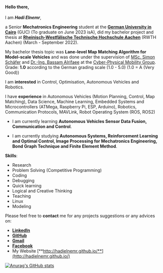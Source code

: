 #### Hello there, 
I am **_Hadi Elnemr_**,

a Senior **Mechatronics Engineering** student at the [**German University in Cairo**](https://www.guc.edu.eg/) (GUC) (To graduate on June 2023 isA), did my bachelor project and thesis at [**Rheinisch-Westfälische Technische Hochschule Aachen**](https://www.rwth-aachen.de) (RWTH Aachen) (March - September 2022).

My bachelor thesis topic was **Lane-level Map Matching Algorithm for Model-scale Vehicles** and was done under the supervision of [MSc. Simon Schäfer](https://embedded.rwth-aachen.de/doku.php?id=lehrstuhl:mitarbeiter:schaefer) and [Dr.-Ing. Bassam Alrifaee](https://embedded.rwth-aachen.de/doku.php?id=en:lehrstuhl:mitarbeiter:alrifaee) at the [Cyber-Physical Mobility Group](https://embedded.rwth-aachen.de/doku.php?id=en:forschung:mobility).
Grade: **1.0** according to the German grading scale (1.0 - 5.0) (1.0 = A (Very Good))

I am **interested** in Control, Optimisation, Autonomous Vehicles and Robotics.

I have **experience** in Autonomous Vehicles (Motion Planning, Control, Map Matching), Data Science, Machine Learning, Embedded Systems and Microcontrollers (ATMega, Raspberry Pi, ESP, Arduino), Robotics, Communication Protocols, MAVLink, Robot Operating System (ROS, ROS2)

* I am currently learning **Autonomous Vehicles Sensor Data Fusion, Communication and Control**.
<!-- * I am currently studying **Optimisation Techniques for Multi-cooperative Systems, Robotics, Advanced Mechatronics Engineering, Data Engineering and Sensor Technology**. -->
* I am currently studying **Autonomous Systems, Reinforcement Learning and Optimal Control, Image Processing for Mechatronics Engineering, Bond Graph Technique and Finite Element Method**.

**Skills**:
* Research
* Problem Solving (Competitive Programming)
* Coding
* Debugging
* Quick learning
* Logical and Creative Thinking
* Teaching
* Linux
* Modeling


Please feel free to **contact** me for any projects suggestions or any advices on: 
* [**LinkedIn**](https://www.linkedin.com/in/hadi-elnemr/)
* [**GitHub**](https://github.com/HadiElnemr)
* [**Gmail**](hadi.elnemr@gmail.com)
* [**Facebook**](https://www.facebook.com/hadi.elnimr)
* My Website [**http://hadielnemr.github.io/**](http://hadielnemr.github.io/)

[![Anurag's GitHub stats](https://github-readme-stats.vercel.app/api?username=HadiElnemr&show_icons=true&theme=vision-friendly-dark)](https://github.com/anuraghazra/github-readme-stats)
